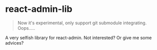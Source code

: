 # react-admin-lib
> Now it's experimental, only support git submodule integrating. Oops.....

A very selfish library for react-admin. Not interested? Or give me some advices?
